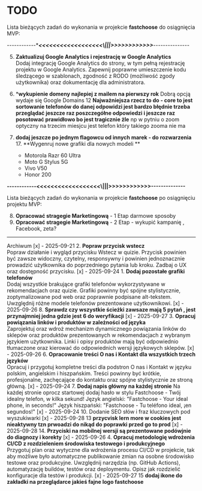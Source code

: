 # TODO

Lista bieżących zadań do wykonania w projekcie **fastchoose** do osiągnięcia MVP:

------------****************<<<<<<<<<<<<<<<<<<\\\|||>>>>>>>>>>>>***************---------------



5. **Zaktualizuj Google Analytics i rejestrację w Google Analytics**  
   Dodaj integrację Google Analytics do strony, w tym pełną rejestrację projektu w Google Analytics. Zapewnij poprawne umieszczenie kodu śledzącego w szablonach, zgodność z RODO (możliwość zgody użytkownika) oraz dokumentację dla administratora.

11. ***wykupienie domeny najlepiej z mailem na pierwszy rok**
    Dobrą opcją wydaje się  Google Domains
12 **Najważniejsza rzecz to do - core to jest sortowanie telefonów do danej odpowidzi jest bardzo błędnie trzeba przeglądać jeszcze raz poszczegółne odpowiedzi i jeszcze raz posotować prawidłowo bo jest tragicznie żle**
    np w pytniu o zoom optyczny na trzecim miesjcu jest telefon który takiego zooma nie ma
    
16. **dodaj jeszcze po jednym flagowcu od innych marek - do rozwarzenia**
    17. **Wygenruj nowe grafiki dla nowych modeli **
    -  Motorola Razr 60 Ultra
    -  Moto G Stylus 5G
    -  Vivo V50
    -  Honor 200

    
**------------<<<<<<<<<<<<<<<<<<\\\|||>>>>>>>>>>>>--------------**

Lista bieżących zadań do wykonania w projekcie **fastchoose** po osiągnięciu projektu MVP:

8. **Opracować stragegie Marketingową** - 1 Etap darmowe sposoby
9. **Opracować stragegie Marketingową** - 2 Etap - wykupić kampanię , Facebook, zeta?

   
-----------------
Archiwum 
[x] - 2025-09-21 2. **Popraw przycisk wstecz**  
   Popraw działanie i wygląd przycisku Wstecz w quizie. Przycisk powinien być zawsze widoczny, czytelny, responsywny i powinien jednoznacznie prowadzić użytkownika do poprzedniego pytania lub kroku. Zadbaj o UX oraz dostępność przycisku.
[x] - 2025-09-24 1. **Dodaj pozostałe grafiki telefonów**  
   Dodaj wszystkie brakujące grafiki telefonów wykorzystywane w rekomendacjach oraz quizie. Grafiki powinny być spójne stylistycznie, zoptymalizowane pod web oraz poprawnie podpisane alt-tekstem. Uwzględnij różne modele telefonów prezentowane użytkownikowi. 
 [x] - 2025-09-26  8. **Sprawdz czy wszystkie ścieżki zawsaze mają 5 pytań , jest przynajmniej jedna gdzie jest 6 do weryfikacji**
 [x] - 2025-09-27  3. **Opracuj powiązania linków i produktów w zależności od języka**  
   Zaprojektuj oraz wdroż mechanizm dynamicznego powiązania linków do sklepów oraz produktów prezentowanych w rekomendacjach z wybranym językiem użytkownika. Linki i opisy produktów mają być odpowiednio tłumaczone oraz kierować do odpowiednich wersji językowych sklepów.
[x] - 2025-09-26   6. **Opracowanie treści O nas i Kontakt dla wszystkich trzech języków**  
   Opracuj i przygotuj kompletne treści dla podstron O nas i Kontakt w języku polskim, angielskim i hiszpańskim. Treści powinny być krótkie, profesjonalne, zachęcające do kontaktu oraz spójne stylistycznie ze stroną główną.
[x] - 2025-09-24   7. **Dodaj napis główny na każdej stronie**
   Na każdej stronie oprocz startowej dodaj hasło w stylu Fastchoose - Twój idealny telefon, w kilka sekund!
   Język angielski: "Fastchoose - Your ideal phone, in seconds!"
   Język hiszpański: "Fastchoose - Tu teléfono ideal, ¡en segundos!"
[x] - 2025-09-24  10. Dodanie SEO słów i fraz kluczowych pod wyszukiwarki 
[x] - 2025-09-28 13 **przycvisk lern more w cookies jest nieaktywny tzn prwoadzi do nikąd do poprawki przed go to prod**
[x] - 2025-09-28  14. **Przyciski na mobilnej wersji są prezentowane podówjnie do diagnozy i korekty**
[x] - 2025-09-26 4. **Opracuj metodologię wdrożenia CI/CD z rozdzieleniem środowiska testowego i produkcyjnego**  
   Przygotuj plan oraz wytyczne dla wdrożenia procesu CI/CD w projekcie, tak aby możliwe było automatyczne publikowanie zmian na osobne środowisko testowe oraz produkcyjne. Uwzględnij narzędzia (np. GitHub Actions), automatyzację buildów, testów oraz deploymentu. Opisz jak rozdzielić konfiguracje dla testów i produkcji.
[x] - 2025-09-27  15 **dodaj ikone do zakładki na przeglądarce jakieś fajne logo fastchoose**
